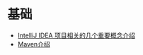 # 基础

* [IntelliJ IDEA 项目相关的几个重要概念介绍](https://github.com/tianyaxiang/IntelliJ-IDEA-Tutorial/blob/master/project-composition-introduce.md)
* [Maven介绍](maven.md)
